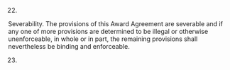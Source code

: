 22.

Severability.    The  provisions  of  this  Award  Agreement  are  severable  and  if  any  one  of
more provisions are determined to be illegal or otherwise unenforceable, in whole or in part, the remaining
provisions shall nevertheless be binding and enforceable.

23.